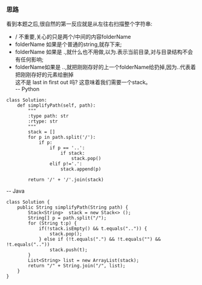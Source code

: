 ### 思路
看到本题之后,很自然的第一反应就是从左往右扫描整个字符串:  
- / 不重要,关心的只是两个/中间的内容folderName
- folderName 如果是个普通的string,就存下来;
- folderName 如果是 .,就什么也不用做,以为.表示当前目录,对与目录结构不会有任何影响;
- folderName如果是 ..,就把刚刚存好的上一个folderName给扔掉,因为..代表着把刚刚存好的元素给删掉  
这不是 last in first out 吗? 这意味着我们需要一个stack。  
-- Python
```
class Solution:
    def simplifyPath(self, path):
        """
        :type path: str
        :rtype: str
        """
        stack = []
        for p in path.split('/'):
            if p:
                if p == '..':
                    if stack:
                        stack.pop()
                elif p!='.':
                    stack.append(p)
                
        return '/' + '/'.join(stack)    
```
-- Java
```
class Solution {
    public String simplifyPath(String path) {
        Stack<String>  stack = new Stack<> ();
        String[] p = path.split("/");
        for (String t:p) {
            if(!stack.isEmpty() && t.equals("..")) {
                stack.pop();
            } else if (!t.equals(".") && !t.equals("") && !t.equals(".."))
                stack.push(t);
        }
        List<String> list = new ArrayList(stack);
        return "/" + String.join("/", list);
    }
}
```
